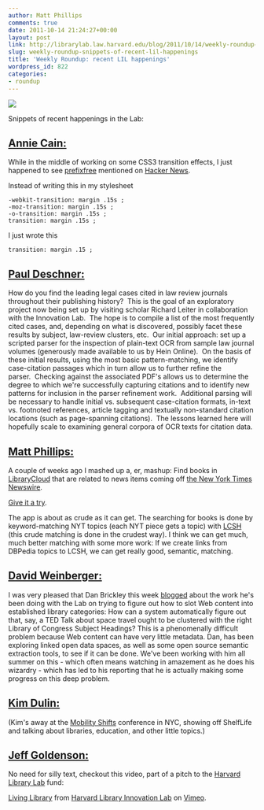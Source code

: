 ```yaml
---
author: Matt Phillips
comments: true
date: 2011-10-14 21:24:27+00:00
layout: post
link: http://librarylab.law.harvard.edu/blog/2011/10/14/weekly-roundup-snippets-of-recent-lil-happenings/
slug: weekly-roundup-snippets-of-recent-lil-happenings
title: 'Weekly Roundup: recent LIL happenings'
wordpress_id: 822
categories:
- roundup
---
```


![](http://librarylab.law.harvard.edu/images/notebook_small.png)

Snippets of recent happenings in the Lab:


## [Annie Cain:](http://www.librarylab.law.harvard.edu/about/)


While in the middle of working on some CSS3 transition effects, I just happened to see [prefixfree](http://leaverou.github.com/prefixfree/) mentioned on [Hacker News](http://news.ycombinator.com/).

Instead of writing this in my stylesheet

    
    
    -webkit-transition: margin .15s ;
    -moz-transition: margin .15s ;
    -o-transition: margin .15s ;
    transition: margin .15s ;
    


I just wrote this

    
    
    transition: margin .15 ;
    





## [Paul Deschner:](http://www.librarylab.law.harvard.edu/about/)


How do you find the leading legal cases cited in law review journals throughout their publishing history?  This is the goal of an exploratory project now being set up by visiting scholar Richard Leiter in collaboration with the Innovation Lab.  The hope is to compile a list of the most frequently cited cases, and, depending on what is discovered, possibly facet these results by subject, law-review clusters, etc.  Our initial approach: set up a scripted parser for the inspection of plain-text OCR from sample law journal volumes (generously made available to us by Hein Online).  On the basis of these initial results, using the most basic pattern-matching, we identify case-citation passages which in turn allow us to further refine the parser.  Checking against the associated PDF's allows us to determine the degree to which we're successfully capturing citations and to identify new patterns for inclusion in the parser refinement work.  Additional parsing will be necessary to handle initial vs. subsequent case-citation formats, in-text vs. footnoted references, article tagging and textually non-standard citation locations (such as page-spanning citations).  The lessons learned here will hopefully scale to examining general corpora of OCR texts for citation data.


## [Matt Phillips:](http://www.librarylab.law.harvard.edu/about/)


A couple of weeks ago I mashed up a, er, mashup: Find books in [LibraryCloud](http://www.librarycloud.org) that are related to news items coming off [the New York Times Newswire](http://developer.nytimes.com/docs/read/times_newswire_api).

[Give it a try](http://librarylab.law.harvard.edu/projects/works-news/).

The app is about as crude as it can get. The searching for books is done by keyword-matching NYT topics (each NYT piece gets a topic) with [LCSH](http://www.loc.gov/aba/cataloging/subject/) (this crude matching is done in the crudest way). I think we can get much, much better matching with some more work: If we create links from DBPedia topics to LCSH, we can get really good, semantic, matching.


## [David Weinberger:](http://www.librarylab.law.harvard.edu/about/)


I was very pleased that Dan Brickley this week [blogged](http://danbri.org/words/2011/10/11/720) about the work he's been doing with the Lab on trying to figure out how to slot Web content into established library categories: How can a system automatically figure out that, say, a TED Talk about space travel ought to be clustered with the right Library of Congress Subject Headings? This is a phenomenally difficult problem because Web content can have very little metadata. Dan, has been exploring linked open data spaces, as well as some open source semantic extraction tools, to see if it can be done. We've been working with him all summer on this - which often means watching in amazement as he does his wizardry - which has led to his reporting that he is actually making some progress on this deep problem.


## [Kim Dulin:](http://www.librarylab.law.harvard.edu/about/)


(Kim's away at the [Mobility Shifts](http://mobilityshifts.org) conference in NYC, showing off ShelfLife and talking about libraries, education, and other little topics.)


## [Jeff Goldenson:](http://www.librarylab.law.harvard.edu/about/)


No need for silly text, checkout this video, part of a pitch to the [Harvard Library Lab](http://osc.hul.harvard.edu/liblab) fund:



[Living Library](http://vimeo.com/29977114) from [Harvard Library Innovation Lab](http://vimeo.com/user7144664) on [Vimeo](http://vimeo.com).
